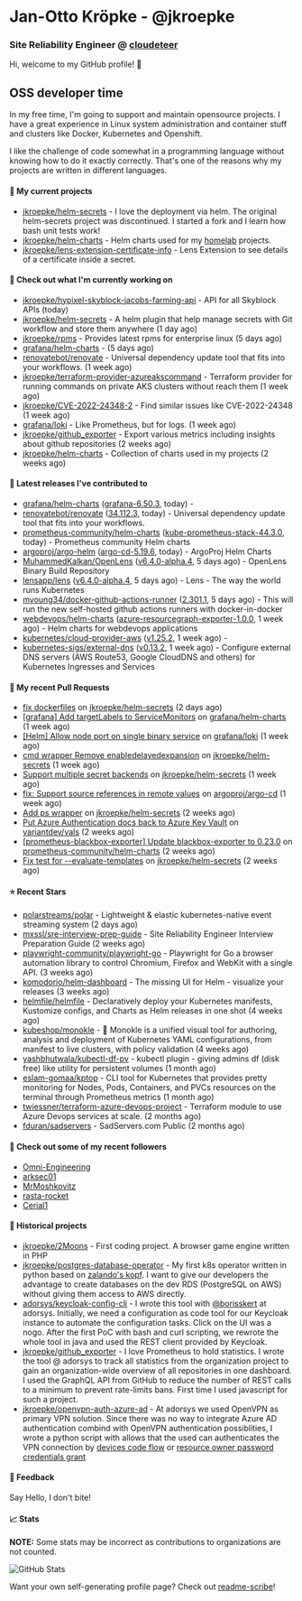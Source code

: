 # Jan-Otto Kröpke - @jkroepke
### Site Reliability Engineer @ [cloudeteer](https://cloudeteer.de/)

Hi, welcome to my GitHub profile! 👋

## OSS developer time
In my free time, I'm going to support and maintain opensource projects. I have a great experience in Linux system administration and container stuff and clusters like Docker, Kubernetes and Openshift.

I like the challenge of code somewhat in a programming language without knowing how to do it exactly correctly. That's one of the reasons why my projects are written in different languages.

#### 🌱 My current projects
- [jkroepke/helm-secrets](https://github.com/jkroepke/helm-secrets) - I love the deployment via helm. The original helm-secrets project was discontinued. I started a fork and I learn how bash unit tests work!
- [jkroepke/helm-charts](https://github.com/jkroepke/helm-charts) - Helm charts used for my [homelab](https://github.com/jkroepke/homelab) projects.
- [jkroepke/lens-extension-certificate-info](https://github.com/jkroepke/lens-extension-certificate-info) - Lens Extension to see details of a certificate inside a secret.

#### 👷 Check out what I'm currently working on

- [jkroepke/hypixel-skyblock-jacobs-farming-api](https://github.com/jkroepke/hypixel-skyblock-jacobs-farming-api) - API for all Skyblock APIs (today)
- [jkroepke/helm-secrets](https://github.com/jkroepke/helm-secrets) - A helm plugin that help manage secrets with Git workflow and store them anywhere (1 day ago)
- [jkroepke/rpms](https://github.com/jkroepke/rpms) - Provides latest rpms for enterprise linux (5 days ago)
- [grafana/helm-charts](https://github.com/grafana/helm-charts) -  (5 days ago)
- [renovatebot/renovate](https://github.com/renovatebot/renovate) - Universal dependency update tool that fits into your workflows. (1 week ago)
- [jkroepke/terraform-provider-azureakscommand](https://github.com/jkroepke/terraform-provider-azureakscommand) - Terraform provider for running commands on private AKS clusters without reach them (1 week ago)
- [jkroepke/CVE-2022-24348-2](https://github.com/jkroepke/CVE-2022-24348-2) - Find similar issues like CVE-2022-24348 (1 week ago)
- [grafana/loki](https://github.com/grafana/loki) - Like Prometheus, but for logs. (1 week ago)
- [jkroepke/github_exporter](https://github.com/jkroepke/github_exporter) - Export various metrics including insights about github repositories (2 weeks ago)
- [jkroepke/helm-charts](https://github.com/jkroepke/helm-charts) - Collection of charts used in my projects (2 weeks ago)

#### 🔭 Latest releases I've contributed to

- [grafana/helm-charts](https://github.com/grafana/helm-charts) ([grafana-6.50.3](https://github.com/grafana/helm-charts/releases/tag/grafana-6.50.3), today) - 
- [renovatebot/renovate](https://github.com/renovatebot/renovate) ([34.112.3](https://github.com/renovatebot/renovate/releases/tag/34.112.3), today) - Universal dependency update tool that fits into your workflows.
- [prometheus-community/helm-charts](https://github.com/prometheus-community/helm-charts) ([kube-prometheus-stack-44.3.0](https://github.com/prometheus-community/helm-charts/releases/tag/kube-prometheus-stack-44.3.0), today) - Prometheus community Helm charts
- [argoproj/argo-helm](https://github.com/argoproj/argo-helm) ([argo-cd-5.19.6](https://github.com/argoproj/argo-helm/releases/tag/argo-cd-5.19.6), today) - ArgoProj Helm Charts
- [MuhammedKalkan/OpenLens](https://github.com/MuhammedKalkan/OpenLens) ([v6.4.0-alpha.4](https://github.com/MuhammedKalkan/OpenLens/releases/tag/v6.4.0-alpha.4), 5 days ago) - OpenLens Binary Build Repository
- [lensapp/lens](https://github.com/lensapp/lens) ([v6.4.0-alpha.4](https://github.com/lensapp/lens/releases/tag/v6.4.0-alpha.4), 5 days ago) - Lens - The way the world runs Kubernetes
- [myoung34/docker-github-actions-runner](https://github.com/myoung34/docker-github-actions-runner) ([2.301.1](https://github.com/myoung34/docker-github-actions-runner/releases/tag/2.301.1), 5 days ago) - This will run the new self-hosted github actions runners with docker-in-docker
- [webdevops/helm-charts](https://github.com/webdevops/helm-charts) ([azure-resourcegraph-exporter-1.0.0](https://github.com/webdevops/helm-charts/releases/tag/azure-resourcegraph-exporter-1.0.0), 1 week ago) - Helm charts for webdevops applications
- [kubernetes/cloud-provider-aws](https://github.com/kubernetes/cloud-provider-aws) ([v1.25.2](https://github.com/kubernetes/cloud-provider-aws/releases/tag/v1.25.2), 1 week ago) - 
- [kubernetes-sigs/external-dns](https://github.com/kubernetes-sigs/external-dns) ([v0.13.2](https://github.com/kubernetes-sigs/external-dns/releases/tag/v0.13.2), 1 week ago) - Configure external DNS servers (AWS Route53, Google CloudDNS and others) for Kubernetes Ingresses and Services

#### 🔨 My recent Pull Requests

- [fix dockerfiles](https://github.com/jkroepke/helm-secrets/pull/327) on [jkroepke/helm-secrets](https://github.com/jkroepke/helm-secrets) (2 days ago)
- [[grafana] Add targetLabels to ServiceMonitors](https://github.com/grafana/helm-charts/pull/2130) on [grafana/helm-charts](https://github.com/grafana/helm-charts) (1 week ago)
- [[Helm] Allow node port on single binary service](https://github.com/grafana/loki/pull/8166) on [grafana/loki](https://github.com/grafana/loki) (1 week ago)
- [cmd wrapper Remove enabledelayedexpansion](https://github.com/jkroepke/helm-secrets/pull/322) on [jkroepke/helm-secrets](https://github.com/jkroepke/helm-secrets) (1 week ago)
- [Support multiple secret backends](https://github.com/jkroepke/helm-secrets/pull/321) on [jkroepke/helm-secrets](https://github.com/jkroepke/helm-secrets) (1 week ago)
- [fix: Support source references in remote values](https://github.com/argoproj/argo-cd/pull/11966) on [argoproj/argo-cd](https://github.com/argoproj/argo-cd) (1 week ago)
- [Add ps wrapper](https://github.com/jkroepke/helm-secrets/pull/318) on [jkroepke/helm-secrets](https://github.com/jkroepke/helm-secrets) (2 weeks ago)
- [Put Azure Authentication docs back to Azure Key Vault](https://github.com/variantdev/vals/pull/116) on [variantdev/vals](https://github.com/variantdev/vals) (2 weeks ago)
- [[prometheus-blackbox-exporter] Update blackbox-exporter to 0.23.0](https://github.com/prometheus-community/helm-charts/pull/2886) on [prometheus-community/helm-charts](https://github.com/prometheus-community/helm-charts) (2 weeks ago)
- [Fix test for --evaluate-templates](https://github.com/jkroepke/helm-secrets/pull/312) on [jkroepke/helm-secrets](https://github.com/jkroepke/helm-secrets) (2 weeks ago)

#### ⭐ Recent Stars

- [polarstreams/polar](https://github.com/polarstreams/polar) - Lightweight &amp; elastic kubernetes-native event streaming system (2 days ago)
- [mxssl/sre-interview-prep-guide](https://github.com/mxssl/sre-interview-prep-guide) - Site Reliability Engineer Interview Preparation Guide (2 weeks ago)
- [playwright-community/playwright-go](https://github.com/playwright-community/playwright-go) - Playwright for Go a browser automation library to control Chromium, Firefox and WebKit with a single API. (3 weeks ago)
- [komodorio/helm-dashboard](https://github.com/komodorio/helm-dashboard) - The missing UI for Helm - visualize your releases (3 weeks ago)
- [helmfile/helmfile](https://github.com/helmfile/helmfile) - Declaratively deploy your Kubernetes manifests, Kustomize configs, and Charts as Helm releases in one shot (4 weeks ago)
- [kubeshop/monokle](https://github.com/kubeshop/monokle) - 🧐 Monokle is a unified visual tool for authoring, analysis and deployment of Kubernetes YAML configurations, from manifest to live clusters, with policy validation (4 weeks ago)
- [yashbhutwala/kubectl-df-pv](https://github.com/yashbhutwala/kubectl-df-pv) - kubectl plugin - giving admins df (disk free) like utility for persistent volumes (1 month ago)
- [eslam-gomaa/kptop](https://github.com/eslam-gomaa/kptop) - CLI tool for Kubernetes that provides pretty monitoring for Nodes, Pods, Containers, and PVCs resources on the terminal through Prometheus metrics (1 month ago)
- [twiessner/terraform-azure-devops-project](https://github.com/twiessner/terraform-azure-devops-project) - Terraform module to use Azure Devops services at scale. (2 months ago)
- [fduran/sadservers](https://github.com/fduran/sadservers) - SadServers.com Public (2 months ago)

#### 👯 Check out some of my recent followers

- [Omni-Engineering](https://github.com/Omni-Engineering)
- [arksec01](https://github.com/arksec01)
- [MrMoshkovitz](https://github.com/MrMoshkovitz)
- [rasta-rocket](https://github.com/rasta-rocket)
- [Cerial1](https://github.com/Cerial1)

#### 📜 Historical projects
- [jkroepke/2Moons](https://github.com/jkroepke/2Moons) - First coding project. A browser game engine written in PHP
- [jkroepke/postgres-database-operator](https://github.com/jkroepke/postgres-database-operator) - My first k8s operator written in python based on [zalando's kopf](https://github.com/zalando-incubator/kopf). I want to give our developers the advantage to create databases on the dev RDS (PostgreSQL on AWS) without giving them access to AWS directly.
- [adorsys/keycloak-config-cli](https://github.com/adorsys/keycloak-config-cli) - I wrote this tool with [@borisskert](https://github.com/borisskert) at adorsys. Initially, we need a configuration as code tool for our Keycloak instance to automate the configuration tasks. Click on the UI was a nogo. After the first PoC with bash and curl scripting, we rewrote the whole tool in java and used the REST client provided by Keycloak.
- [jkroepke/github_exporter](https://github.com/jkroepke/github_exporter) - I love Prometheus to hold statistics. I wrote the tool @ adorsys to track all statistics from the organization project to gain an organization-wide overview of all repositories in one dashboard. I used the GraphQL API from GitHub to reduce the number of REST calls to a minimum to prevent rate-limits bans. First time I used javascript for such a project.
- [jkroepke/openvpn-auth-azure-ad](https://github.com/jkroepke/openvpn-auth-azure-ad) - At adorsys we used OpenVPN as primary VPN solution. Since there was no way to integrate Azure AD authentication combind with OpenVPN authentication possiblities, I wrote a python script with allows that the used can authenticates the VPN connection by [devices code flow](https://docs.microsoft.com/en-us/azure/active-directory/develop/v2-oauth2-device-code) or [resource owner password credentials grant](https://docs.microsoft.com/en-us/azure/active-directory/develop/v2-oauth-ropc)

#### 💬 Feedback

Say Hello, I don't bite!

#### 📈 Stats

**NOTE:** Some stats may be incorrect as contributions to organizations
are not counted.

![GitHub Stats](https://github-readme-stats.vercel.app/api?username=jkroepke&count_private=false&theme=tokyonight&show_icons=true)

Want your own self-generating profile page? Check out [readme-scribe](https://github.com/muesli/readme-scribe)!
